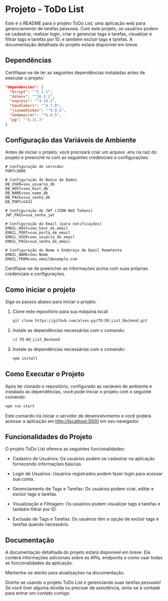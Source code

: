 # Projeto - ToDo List

Este é o README para o projeto ToDo List, uma aplicação web para gerenciamento de tarefas pessoais. Com este projeto, os usuários podem se cadastrar, realizar login, criar e gerenciar tags e tarefas, visualizar e filtrar tags e tarefas por ID, e também excluir tags e tarefas. A documentação detalhada do projeto estará disponível em breve.

## Dependências

Certifique-se de ter as seguintes dependências instaladas antes de executar o projeto:

```json
"dependencies": {
  "bcrypt": "^5.1.1",
  "dotenv": "^16.3.1",
  "express": "^4.18.2",
  "handlebars": "^4.7.8",
  "jsonwebtoken": "^9.0.2",
  "nodemailer": "^6.9.5",
  "pg": "^8.11.3"
}
```
## Configuração das Variáveis de Ambiente

Antes de iniciar o projeto, você precisará criar um arquivo .env na raiz do projeto e preenchê-lo com as seguintes credenciais e configurações:

```env
# Configuração do servidor
PORT=3000

# Configuração do Banco de Dados
DB_USER=seu_usuario_db
DB_HOST=seu_host_db
DB_NAME=seu_nome_db
DB_PASS=sua_senha_db
DB_PORT=5432

# Configuração do JWT (JSON Web Tokens)
JWT_PASS=sua_senha_jwt

# Configuração do Email (para notificações)
EMAIL_HOST=seu_host_de_email
EMAIL_PORT=sua_porta_de_email
EMAIL_USER=seu_usuario_de_email
EMAIL_PASS=sua_senha_de_email

# Configuração do Nome e Endereço de Email Remetente
EMAIL_NAME=Seu Nome
EMAIL_FROM=seu_email@exemplo.com
```

Certifique-se de preencher as informações acima com suas próprias credenciais e configurações.

## Como iniciar o projeto


Siga os passos abaixo para iniciar o projeto:

1. Clone este repositório para sua máquina local:

   ```bash
   git clone https://github.com/alves-py/TO-DO_List_Backend.git
   ```
2. Instale as dependências necessárias com o comando:
    
    ```bash
    cd TO-DO_List_Backend
    ```
3. Instale as dependências necessárias com o comando:

   ```bash
   npm install
   ```
## Como Executar o Projeto
    
Após ter clonado o repositório, configurado as variáveis de ambiente e instalado as dependências, você pode iniciar o projeto com o seguinte comando:

 ```bash
npm run start
```
Este comando irá iniciar o servidor de desenvolvimento e você poderá acessar a aplicação em [http://localhost:3000](http://localhost:3000) em seu navegador.

## Funcionalidades do Projeto

O projeto ToDo List oferece as seguintes funcionalidades:

- Cadastro de Usuários: Os usuários podem se cadastrar na aplicação fornecendo informações básicas.

- Login de Usuários: Usuários registrados podem fazer login para acessar sua conta.

- Gerenciamento de Tags e Tarefas: Os usuários podem criar, editar e excluir tags e tarefas.

- Visualização e Filtragem: Os usuários podem visualizar tags e tarefas e também filtrar por ID.

- Exclusão de Tags e Tarefas: Os usuários têm a opção de excluir tags e tarefas quando necessário.

## Documentação

A documentação detalhada do projeto estará disponível em breve. Ela conterá informações adicionais sobre as APIs, endpoints e como usar todas as funcionalidades da aplicação.

Mantenha-se atento para atualizações na documentação.

Divirta-se usando o projeto ToDo List e gerenciando suas tarefas pessoais! Se você tiver alguma dúvida ou precisar de assistência, sinta-se à vontade para entrar em contato comigo.